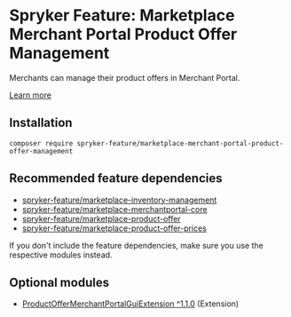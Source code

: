 # Spryker Feature: Marketplace Merchant Portal Product Offer Management

Merchants can manage their product offers in Merchant Portal.

[Learn more](https://docs.spryker.com/docs/marketplace/user/features/202204.0/marketplace-merchant-portal-product-offer-management-feature-overview.html)

## Installation

```
composer require spryker-feature/marketplace-merchant-portal-product-offer-management
```

## Recommended feature dependencies
- [spryker-feature/marketplace-inventory-management](https://github.com/spryker-feature/marketplace-inventory-management)
- [spryker-feature/marketplace-merchantportal-core](https://github.com/spryker-feature/marketplace-merchantportal-core)
- [spryker-feature/marketplace-product-offer](https://github.com/spryker-feature/marketplace-product-offer)
- [spryker-feature/marketplace-product-offer-prices](https://github.com/spryker-feature/marketplace-product-offer-prices)

If you don't include the feature dependencies, make sure you use the respective modules instead.

## Optional modules
- [ProductOfferMerchantPortalGuiExtension ^1.1.0](https://github.com/spryker/product-offer-merchant-portal-gui-extension) (Extension)
